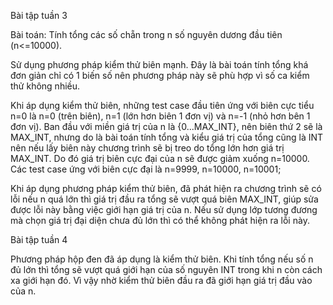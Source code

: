Bài tập tuần 3

Bài toán: Tính tổng các số chẵn trong n số nguyên dương đầu tiên (n<=10000).

Sử dụng phương pháp kiểm thử biên mạnh. 
Đây là bài toán tính tổng khá đơn giản chỉ có 1 biến số nên phương pháp này sẽ phù hợp vì số ca kiểm thử không nhiều. 
 
Khi áp dụng kiểm thử biên, những test case đầu tiên ứng với biên cực tiểu n=0 là n=0 (trên biên), n=1 (lớn hơn biên 1 đơn vị) và n=-1 (nhỏ hơn bên 1 đơn vị). 
Ban đầu với miền giá trị của n là {0...MAX_INT}, nên biên thứ 2 sẽ là MAX_INT, nhưng do là bài toán tính tổng và kiểu giá trị của tổng cũng là INT nên nếu lấy biên này chương trình sẽ bị treo do tổng lớn hơn giá trị MAX_INT. 
Do đó giá trị biên cực đại của n sẽ được giảm xuống n=10000. 
Các test case ứng với biên cực đại là n=9999, n=10000, n=10001;

Khi áp dụng phương pháp kiểm thử biên, đã phát hiện ra chương trình sẽ có lỗi nếu n quá lớn thì giá trị đầu ra tổng sẽ vượt quá biên MAX_INT, giúp sửa được lỗi này bằng việc giới hạn giá trị của n. 
Nếu sử dụng lớp tương đương mà chọn giá trị đại diện chưa đủ lớn thì có thể không phát hiện ra lỗi này.



Bài tập tuần 4

Phương pháp hộp đen đã áp dụng là kiểm thử biên. 
Khi tính tổng nếu số n đủ lớn thì tổng sẽ vượt quá giới hạn của số nguyên INT trong khi n còn cách xa giới hạn đó. 
Vì vậy nhờ kiểm thử biên đầu ra đã giới hạn giá trị đầu vào của n.
